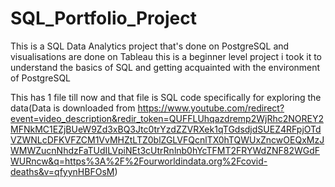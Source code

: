 # SQL_Portfolio_Project
This is a SQL Data Analytics project that's done on PostgreSQL and visualisations are done on Tableau this is a beginner level project i took it to understand the basics of SQL and getting acquainted with the environment of PostgreSQL


This has 1 file till now and that file is SQL code specifically for exploring the data(Data is downloaded from https://www.youtube.com/redirect?event=video_description&redir_token=QUFFLUhqazdremp2WjRhc2NOREY2MFNkMC1EZjBUeW9Zd3xBQ3Jtc0trYzdZZVRXek1qTGdsdjdSUEZ4RFpjOTdVZWNLcDFKVFZCM1VvMHZtLTZ0blZGLVFQcnlTX0hTQWUxZncwOEQxMzJWMWZucnNhdzFaTUdILVpiNEt3cUtrRnlnb0hYcTFMT2FRYWdZNF82WGdFWURncw&q=https%3A%2F%2Fourworldindata.org%2Fcovid-deaths&v=qfyynHBFOsM)
